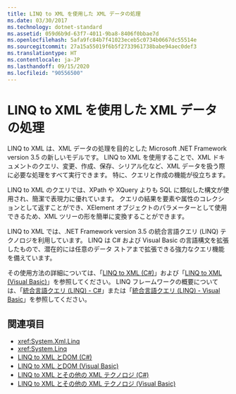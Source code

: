 ```yaml
---
title: LINQ to XML を使用した XML データの処理
ms.date: 03/30/2017
ms.technology: dotnet-standard
ms.assetid: 059d6b9d-63f7-4011-9ba8-8406f0bbae7d
ms.openlocfilehash: 5afa9fc84b7f41023eceb5c0734b0667dc55514e
ms.sourcegitcommit: 27a15a55019f6b5f2733961738babe94aec0def3
ms.translationtype: HT
ms.contentlocale: ja-JP
ms.lasthandoff: 09/15/2020
ms.locfileid: "90556500"
---
```

# <a name="process-xml-data-using-linq-to-xml"></a>LINQ to XML を使用した XML データの処理
LINQ to XML は、XML データの処理を目的とした Microsoft .NET Framework version 3.5 の新しいモデルです。 LINQ to XML を使用することで、XML ドキュメントのクエリ、変更、作成、保存、シリアル化など、XML データを扱う際に必要な処理をすべて実行できます。 特に、クエリと作成の機能が役立ちます。  
  
 LINQ to XML のクエリでは、XPath や XQuery よりも SQL に類似した構文が使用され、簡潔で表現力に優れています。 クエリの結果を要素や属性のコレクションとして返すことができ、XElement オブジェクトのパラメーターとして使用できるため、XML ツリーの形を簡単に変換することができます。  
  
 LINQ to XML では、.NET Framework version 3.5 の統合言語クエリ (LINQ) テクノロジを利用しています。 LINQ は C# および Visual Basic の言語構文を拡張したもので、潜在的には任意のデータ ストアまで拡張できる強力なクエリ機能を備えています。  
  
 その使用方法の詳細については、「[LINQ to XML (C#)](../../linq/linq-xml-overview.md)」および「[LINQ to XML (Visual Basic)](../../linq/linq-xml-overview.md)」を参照してください。 LINQ フレームワークの概要については、「[統合言語クエリ (LINQ) - C#](../../../csharp/programming-guide/concepts/linq/index.md)」または「[統合言語クエリ (LINQ) - Visual Basic](../../../visual-basic/programming-guide/concepts/linq/index.md)」を参照してください。  
  
## <a name="see-also"></a>関連項目

- <xref:System.Xml.Linq>
- <xref:System.Linq>
- [LINQ to XML とDOM (C#)](../../linq/linq-xml-vs-dom.md)
- [LINQ to XML とDOM (Visual Basic)](../../linq/linq-xml-vs-dom.md)
- [LINQ to XML とその他の XML テクノロジ (C#)](../../linq/linq-xml-vs-xml-technologies.md)
- [LINQ to XML とその他の XML テクノロジ (Visual Basic)](../../linq/linq-xml-vs-xml-technologies.md)
